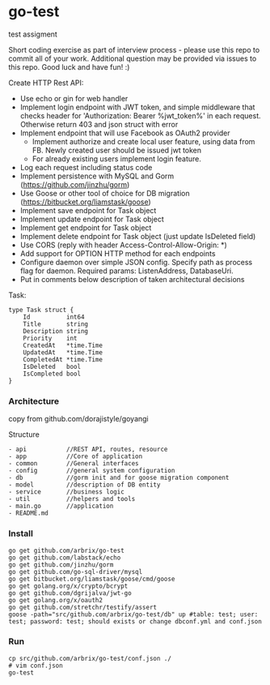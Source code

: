 # go-test
test assigment

Short coding exercise as part of interview process - please use this repo to commit all of your work. Additional question may be provided via issues to this repo. Good luck and have fun! :)

Create HTTP Rest API:

* Use echo or gin for web handler
* Implement login endpoint with JWT token, and simple middleware that checks header for 'Authorization: Bearer %jwt_token%' in each request. Otherwise return 403 and json struct with error
* Implement endpoint that will use Facebook as OAuth2 provider
    * Implement authorize and create local user feature, using data from FB. Newly created user should be issued jwt token
    * For already existing users implement login feature.
* Log each request including status code
* Implement persistence with MySQL and Gorm (https://github.com/jinzhu/gorm)
* Use Goose or other tool of choice for DB migration (https://bitbucket.org/liamstask/goose)
* Implement save endpoint for Task object
* Implement update endpoint for Task object
* Implement get endpoint for Task object
* Implement delete endpoint for Task object (just update IsDeleted field)
* Use CORS (reply with header Access-Control-Allow-Origin: *)
* Add support for OPTION HTTP method for each endpoints
* Configure daemon over simple JSON config. Specify path as process flag for daemon. Required params: ListenAddress, DatabaseUri.
* Put in comments below description of taken architectural decisions

Task:

```
type Task struct {
    Id          int64
    Title       string
    Description string
    Priority    int
    CreatedAt   *time.Time
    UpdatedAt   *time.Time
    CompletedAt *time.Time
    IsDeleted   bool
    IsCompleted bool
}
```

### Architecture

copy from github.com/dorajistyle/goyangi

Structure
```
- api           //REST API, routes, resource
- app           //Core of application
- common        //General interfaces
- config        //general system configuration
- db            //gorm init and for goose migration component
- model         //description of DB entity
- service       //business logic
- util          //helpers and tools
- main.go       //application
- README.md
```

### Install
```
go get github.com/arbrix/go-test
go get github.com/labstack/echo
go get github.com/jinzhu/gorm
go get github.com/go-sql-driver/mysql
go get bitbucket.org/liamstask/goose/cmd/goose
go get golang.org/x/crypto/bcrypt
go get github.com/dgrijalva/jwt-go
go get golang.org/x/oauth2
go get github.com/stretchr/testify/assert
goose -path="src/github.com/arbrix/go-test/db" up #table: test; user: test; password: test; should exists or change dbconf.yml and conf.json
```

### Run
```
cp src/github.com/arbrix/go-test/conf.json ./
# vim conf.json
go-test
```
